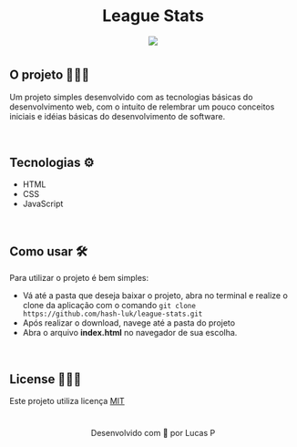 <h1 align="center">League Stats</h1>
<p align="center"> <img src="./assets/print.png"> </p>

#

## O projeto 👨🏼‍🔬

<p>Um projeto simples desenvolvido com as tecnologias básicas do desenvolvimento web, com o intuito de relembrar um pouco conceitos iniciais e idéias básicas do desenvolvimento de software.</p>

<br />

## Tecnologias ⚙

- HTML
- CSS
- JavaScript

<br />

## Como usar 🛠

<p>Para utilizar o projeto é bem simples: </p>

- Vá até a pasta que deseja baixar o projeto, abra no terminal e realize o clone da aplicação com o comando ```git clone https://github.com/hash-luk/league-stats.git```
- Após realizar o download, navege até a pasta do projeto
- Abra o arquivo **index.html** no navegador de sua escolha.

<br />

## License 👨🏼‍⚖️

Este projeto utiliza licença [MIT]()

#

<p align="center"> Desenvolvido com 💜 por Lucas P</p>